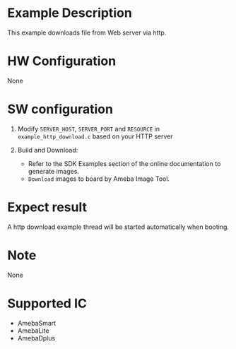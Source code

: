 # Example Description

This example downloads file from Web server via http.

# HW Configuration

None

# SW configuration

1. Modify `SERVER_HOST`, `SERVER_PORT` and `RESOURCE` in `example_http_download.c` based on your HTTP server

2. Build and Download:
   * Refer to the SDK Examples section of the online documentation to generate images.
   * `Download` images to board by Ameba Image Tool.

# Expect result

A http download example thread will be started automatically when booting.

# Note

None

# Supported IC

- AmebaSmart
- AmebaLite
- AmebaDplus
